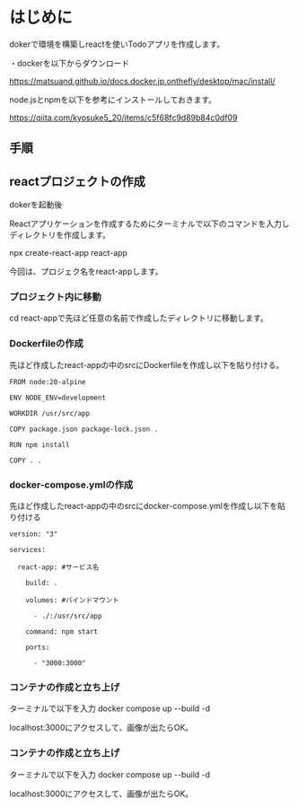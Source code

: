 # はじめに
dokerで環境を構築しreactを使いTodoアプリを作成します。

・dockerを以下からダウンロード

https://matsuand.github.io/docs.docker.jp.onthefly/desktop/mac/install/

node.jsとnpmを以下を参考にインストールしておきます。

https://qiita.com/kyosuke5_20/items/c5f68fc9d89b84c0df09

## 手順
## reactプロジェクトの作成
dokerを起動後

Reactアプリケーションを作成するためにターミナルで以下のコマンドを入力しディレクトリを作成します。

npx create-react-app react-app

今回は、プロジェク名をreact-appします。

### プロジェクト内に移動

cd react-appで先ほど任意の名前で作成したディレクトリに移動します。

### Dockerfileの作成

先ほど作成したreact-appの中のsrcにDockerfileを作成し以下を貼り付ける。

    FROM node:20-alpine
    
    ENV NODE_ENV=development
    
    WORKDIR /usr/src/app
    
    COPY package.json package-lock.json .
    
    RUN npm install
    
    COPY . .


### docker-compose.ymlの作成

先ほど作成したreact-appの中のsrcにdocker-compose.ymlを作成し以下を貼り付ける

    version: "3"
    
    services:
    
      react-app: #サービス名
      
        build: .
        
        volumes: #バインドマウント
        
          - ./:/usr/src/app
          
        command: npm start
        
        ports:
        
          - "3000:3000"

### コンテナの作成と立ち上げ

ターミナルで以下を入力
docker compose up --build -d

localhost:3000にアクセスして、画像が出たらOK。

### コンテナの作成と立ち上げ

ターミナルで以下を入力
docker compose up --build -d

localhost:3000にアクセスして、画像が出たらOK。
